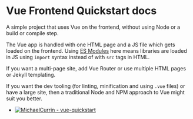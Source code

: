 # Vue Frontend Quickstart docs

A simple project that uses Vue on the frontend, without using Node or a build or compile step. 

The Vue app is handled with one HTML page and a JS file which gets loaded on the frontend. Using [ES Modules][] here means libraries are loaded in JS using `import` syntax instead of with `src` tags in HTML.

[ES Modules]: https://michaelcurrin.github.io/dev-cheatsheets/cheatsheets/javascript/general/modules/es-modules.html

If you want a multi-page site, add Vue Router or use multiple HTML pages or Jekyll templating.

If you want the dev tooling (for linting, minification and using `.vue` files) or have a large site, then a traditional Node and NPM approach to Vue might suit you better.

- [![MichaelCurrin - vue-quickstart](https://img.shields.io/static/v1?label=MichaelCurrin&message=vue-quickstart&color=blue&logo=github)](https://github.com/MichaelCurrin/vue-quickstart)

